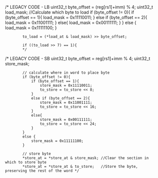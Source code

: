 

/* LEGACY CODE - LB
			uint32_t byte_offset = (reg[rs1]+imm) % 4;
			uint32_t load_mask;
			//Calculate which byte to load
			if (byte_offset != 0){
				if (byte_offset == 1){
					load_mask = 0x11110011;
				}
				else if (byte_offset == 2){
					load_mask = 0x11001111;
				}
				else{
					load_mask = 0x00111111;
				}
			}
			else {
				load_mask = 0x11111100;
			}	

			to_load = (*load_at & load_mask) >> byte_offset;

			if ((to_load >> 7) == 1){
			*/



/* LEGACY CODE - SB
			uint32_t byte_offset = reg[rs1]+imm % 4;
			uint32_t store_mask;	
			
			// calculate where in word to place byte
			if (byte_offset != 0){
				if (byte_offset == 1){
					store_mask = 0x11110011;
					to_store = to_store << 8;
				}
				else if (byte_offset == 2){
					store_mask = 0x11001111;
					to_store = to_store << 16;
				}
				else{
					store_mask = 0x00111111;
					to_store = to_store << 24;
				}
			}
			else {
				store_mask = 0x11111100;
			}

			// store byte
			*store_at = *store_at & store_mask; //Clear the section in which to store byte
			*store_at = *store_at & to_store;	//Store the byte, preserving the rest of the word */